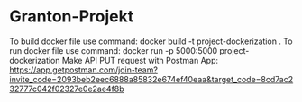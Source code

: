 # Granton-Projekt
 To build docker file use command: docker build -t project-dockerization .
 To run docker file use command: docker run -p 5000:5000 project-dockerization
 Make API PUT request with Postman App:
 https://app.getpostman.com/join-team?invite_code=2093beb2eec6888a85832e674ef40eaa&target_code=8cd7ac232777c042f02327e0e2ae4f8b